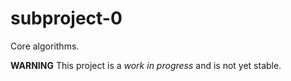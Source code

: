 # subproject-0
Core algorithms.

**WARNING** This project is a _work in progress_ and is not yet stable.
